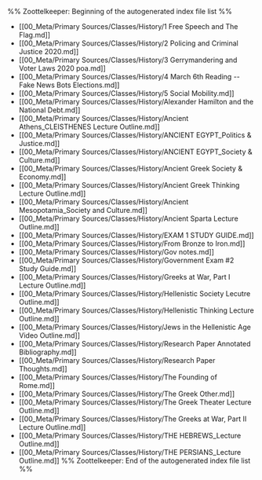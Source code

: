 %% Zoottelkeeper: Beginning of the autogenerated index file list  %%
-  [[00_Meta/Primary Sources/Classes/History/1 Free Speech and The Flag.md]]
-  [[00_Meta/Primary Sources/Classes/History/2 Policing and Criminal Justice 2020.md]]
-  [[00_Meta/Primary Sources/Classes/History/3 Gerrymandering and Voter Laws 2020 poa.md]]
-  [[00_Meta/Primary Sources/Classes/History/4 March 6th Reading -- Fake News Bots Elections.md]]
-  [[00_Meta/Primary Sources/Classes/History/5 Social Mobility.md]]
-  [[00_Meta/Primary Sources/Classes/History/Alexander Hamilton and the National Debt.md]]
-  [[00_Meta/Primary Sources/Classes/History/Ancient Athens_CLEISTHENES Lecture Outline.md]]
-  [[00_Meta/Primary Sources/Classes/History/ANCIENT EGYPT_Politics & Justice.md]]
-  [[00_Meta/Primary Sources/Classes/History/ANCIENT EGYPT_Society & Culture.md]]
-  [[00_Meta/Primary Sources/Classes/History/Ancient Greek Society & Economy.md]]
-  [[00_Meta/Primary Sources/Classes/History/Ancient Greek Thinking Lecture Outline.md]]
-  [[00_Meta/Primary Sources/Classes/History/Ancient Mesopotamia_Society and Culture.md]]
-  [[00_Meta/Primary Sources/Classes/History/Ancient Sparta Lecture Outline.md]]
-  [[00_Meta/Primary Sources/Classes/History/EXAM 1 STUDY GUIDE.md]]
-  [[00_Meta/Primary Sources/Classes/History/From Bronze to Iron.md]]
-  [[00_Meta/Primary Sources/Classes/History/Gov notes.md]]
-  [[00_Meta/Primary Sources/Classes/History/Government Exam #2 Study Guide.md]]
-  [[00_Meta/Primary Sources/Classes/History/Greeks at War, Part I Lecture Outline.md]]
-  [[00_Meta/Primary Sources/Classes/History/Hellenistic Society Lecutre Outline.md]]
-  [[00_Meta/Primary Sources/Classes/History/Hellenistic Thinking Lecture Outline.md]]
-  [[00_Meta/Primary Sources/Classes/History/Jews in the Hellenistic Age Video Outline.md]]
-  [[00_Meta/Primary Sources/Classes/History/Research Paper Annotated Bibliography.md]]
-  [[00_Meta/Primary Sources/Classes/History/Research Paper Thoughts.md]]
-  [[00_Meta/Primary Sources/Classes/History/The Founding of Rome.md]]
-  [[00_Meta/Primary Sources/Classes/History/The Greek Other.md]]
-  [[00_Meta/Primary Sources/Classes/History/The Greek Theater Lecture Outline.md]]
-  [[00_Meta/Primary Sources/Classes/History/The Greeks at War, Part II Lecture Outline.md]]
-  [[00_Meta/Primary Sources/Classes/History/THE HEBREWS_Lecture Outline.md]]
-  [[00_Meta/Primary Sources/Classes/History/THE PERSIANS_Lecture Outline.md]]
%% Zoottelkeeper: End of the autogenerated index file list  %%
